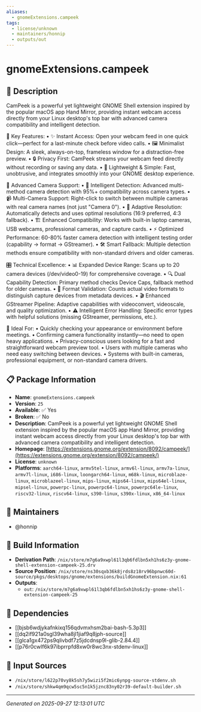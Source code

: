 ```yaml
---
aliases:
  - gnomeExtensions.campeek
tags:
  - license/unknown
  - maintainers/honnip
  - outputs/out
---
```


# gnomeExtensions.campeek

## 📝 Description

CamPeek is a powerful yet lightweight GNOME Shell extension inspired by the popular macOS app Hand Mirror, providing instant webcam access directly from your Linux desktop's top bar with advanced camera compatibility and intelligent detection.

🎥 Key Features:
• ✨ Instant Access: Open your webcam feed in one quick click—perfect for a last-minute check before video calls.
• 🖼️ Minimalist Design: A sleek, always-on-top, frameless window for a distraction-free preview.
• 🔒 Privacy First: CamPeek streams your webcam feed directly without recording or saving any data.
• 🚀 Lightweight &amp; Simple: Fast, unobtrusive, and integrates smoothly into your GNOME desktop experience.

🔧 Advanced Camera Support:
• 🎯 Intelligent Detection: Advanced multi-method camera detection with 95%+ compatibility across camera types.
• 📹 Multi-Camera Support: Right-click to switch between multiple cameras with real camera names (not just "Camera 0").
• 🔄 Adaptive Resolution: Automatically detects and uses optimal resolutions (16:9 preferred, 4:3 fallback).
• 🏗️ Enhanced Compatibility: Works with built-in laptop cameras, USB webcams, professional cameras, and capture cards.
• ⚡ Optimized Performance: 60-80% faster camera detection with intelligent testing order (capability → format → GStreamer).
• 🛠️ Smart Fallback: Multiple detection methods ensure compatibility with non-standard drivers and older cameras.

🎛️ Technical Excellence:
• 📊 Expanded Device Range: Scans up to 20 camera devices (/dev/video0-19) for comprehensive coverage.
• 🔍 Dual Capability Detection: Primary method checks Device Caps, fallback method for older cameras.
• 📐 Format Validation: Counts actual video formats to distinguish capture devices from metadata devices.
• 🎬 Enhanced GStreamer Pipeline: Adaptive capabilities with videoconvert, videoscale, and quality optimization.
• ⚠️ Intelligent Error Handling: Specific error types with helpful solutions (missing GStreamer, permissions, etc.).

📍 Ideal For:
• Quickly checking your appearance or environment before meetings.
• Confirming camera functionality instantly—no need to open heavy applications.
• Privacy-conscious users looking for a fast and straightforward webcam preview tool.
• Users with multiple cameras who need easy switching between devices.
• Systems with built-in cameras, professional equipment, or non-standard camera drivers.

## 📋 Package Information

- **Name**: `gnomeExtensions.campeek`
- **Version**: `25`
- **Available**: ✅ Yes
- **Broken**: ✅ No
- **Description**: CamPeek is a powerful yet lightweight GNOME Shell extension inspired by the popular macOS app Hand Mirror, providing instant webcam access directly from your Linux desktop's top bar with advanced camera compatibility and intelligent detection.
- **Homepage**: [https://extensions.gnome.org/extension/8092/campeek/](https://extensions.gnome.org/extension/8092/campeek/)
- **License**: `unknown`
- **Platforms**: `aarch64-linux`, `armv5tel-linux`, `armv6l-linux`, `armv7a-linux`, `armv7l-linux`, `i686-linux`, `loongarch64-linux`, `m68k-linux`, `microblaze-linux`, `microblazeel-linux`, `mips-linux`, `mips64-linux`, `mips64el-linux`, `mipsel-linux`, `powerpc-linux`, `powerpc64-linux`, `powerpc64le-linux`, `riscv32-linux`, `riscv64-linux`, `s390-linux`, `s390x-linux`, `x86_64-linux`
## 👥 Maintainers

- @honnip


## 🔧 Build Information

- **Derivation Path**: `/nix/store/m7g6a9xwpl61l3qb6fdlbn5xh1hs6z3y-gnome-shell-extension-campeek-25.drv`
- **Source Position**: `/nix/store/ns30sqxb36k8jrds8z18rv96bpnwc60d-source/pkgs/desktops/gnome/extensions/buildGnomeExtension.nix:61`
- **Outputs**:
  - `out`:  `/nix/store/m7g6a9xwpl61l3qb6fdlbn5xh1hs6z3y-gnome-shell-extension-campeek-25`

## 🔗 Dependencies

- [[bjsb6wdjykafnkixq156qdvmxhsm2bai-bash-5.3p3]]
- [[dq2if921a0sgl39wha8jl1jiaf9q8jph-source]]
- [[glca1gx472ps9qlivbdf7z5jdcdnsp9l-glib-2.84.4]]
- [[p76r0cwlf6k97ibprrpfd8xw0r8wc3nx-stdenv-linux]]

## 📁 Input Sources

- `/nix/store/l622p70vy8k5sh7y5wizi5f2mic6ynpg-source-stdenv.sh`
- `/nix/store/shkw4qm9qcw5sc5n1k5jznc83ny02r39-default-builder.sh`

---
*Generated on 2025-09-27 12:13:01 UTC*

